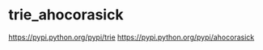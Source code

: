 trie_ahocorasick
================


https://pypi.python.org/pypi/trie
https://pypi.python.org/pypi/ahocorasick
